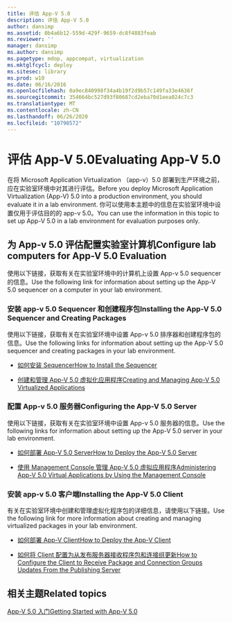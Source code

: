 ```yaml
---
title: 评估 App-V 5.0
description: 评估 App-V 5.0
author: dansimp
ms.assetid: 0b4a6b12-559d-429f-9659-dc8f4883feab
ms.reviewer: ''
manager: dansimp
ms.author: dansimp
ms.pagetype: mdop, appcompat, virtualization
ms.mktglfcycl: deploy
ms.sitesec: library
ms.prod: w10
ms.date: 06/16/2016
ms.openlocfilehash: 0a9ec840998f34a4b19f2d9b57c149fa33e4636f
ms.sourcegitcommit: 354664bc527d93f80687cd2eba70d1eea024c7c3
ms.translationtype: MT
ms.contentlocale: zh-CN
ms.lasthandoff: 06/26/2020
ms.locfileid: "10798572"
---
```

# <span data-ttu-id="adec7-103">评估 App-V 5.0</span><span class="sxs-lookup"><span data-stu-id="adec7-103">Evaluating App-V 5.0</span></span>


<span data-ttu-id="adec7-104">在将 Microsoft Application Virtualization （app-v）5.0 部署到生产环境之前，应在实验室环境中对其进行评估。</span><span class="sxs-lookup"><span data-stu-id="adec7-104">Before you deploy Microsoft Application Virtualization (App-V) 5.0 into a production environment, you should evaluate it in a lab environment.</span></span> <span data-ttu-id="adec7-105">你可以使用本主题中的信息在实验室环境中设置仅用于评估目的的 app-v 5.0。</span><span class="sxs-lookup"><span data-stu-id="adec7-105">You can use the information in this topic to set up App-V 5.0 in a lab environment for evaluation purposes only.</span></span>

## <span data-ttu-id="adec7-106">为 App-v 5.0 评估配置实验室计算机</span><span class="sxs-lookup"><span data-stu-id="adec7-106">Configure lab computers for App-V 5.0 Evaluation</span></span>


<span data-ttu-id="adec7-107">使用以下链接，获取有关在实验室环境中的计算机上设置 App-v 5.0 sequencer 的信息。</span><span class="sxs-lookup"><span data-stu-id="adec7-107">Use the following link for information about setting up the App-V 5.0 sequencer on a computer in your lab environment.</span></span>

### <span data-ttu-id="adec7-108">安装 app-v 5.0 Sequencer 和创建程序包</span><span class="sxs-lookup"><span data-stu-id="adec7-108">Installing the App-V 5.0 Sequencer and Creating Packages</span></span>

<span data-ttu-id="adec7-109">使用以下链接，获取有关在实验室环境中设置 App-v 5.0 排序器和创建程序包的信息。</span><span class="sxs-lookup"><span data-stu-id="adec7-109">Use the following links for information about setting up the App-V 5.0 sequencer and creating packages in your lab environment.</span></span>

-   [<span data-ttu-id="adec7-110">如何安装 Sequencer</span><span class="sxs-lookup"><span data-stu-id="adec7-110">How to Install the Sequencer</span></span>](how-to-install-the-sequencer-beta-gb18030.md)

-   [<span data-ttu-id="adec7-111">创建和管理 App-V 5.0 虚拟化应用程序</span><span class="sxs-lookup"><span data-stu-id="adec7-111">Creating and Managing App-V 5.0 Virtualized Applications</span></span>](creating-and-managing-app-v-50-virtualized-applications.md)

### <a href="" id="configuring-the-app-v-5-0-server-"></a><span data-ttu-id="adec7-112">配置 App-v 5.0 服务器</span><span class="sxs-lookup"><span data-stu-id="adec7-112">Configuring the App-V 5.0 Server</span></span>

<span data-ttu-id="adec7-113">使用以下链接，获取有关在实验室环境中设置 App-v 5.0 服务器的信息。</span><span class="sxs-lookup"><span data-stu-id="adec7-113">Use the following links for information about setting up the App-V 5.0 server in your lab environment.</span></span>

-   [<span data-ttu-id="adec7-114">如何部署 App-V 5.0 Server</span><span class="sxs-lookup"><span data-stu-id="adec7-114">How to Deploy the App-V 5.0 Server</span></span>](how-to-deploy-the-app-v-50-server-50sp3.md)

-   [<span data-ttu-id="adec7-115">使用 Management Console 管理 App-V 5.0 虚拟应用程序</span><span class="sxs-lookup"><span data-stu-id="adec7-115">Administering App-V 5.0 Virtual Applications by Using the Management Console</span></span>](administering-app-v-50-virtual-applications-by-using-the-management-console.md)

### <span data-ttu-id="adec7-116">安装 app-v 5.0 客户端</span><span class="sxs-lookup"><span data-stu-id="adec7-116">Installing the App-V 5.0 Client</span></span>

<span data-ttu-id="adec7-117">有关在实验室环境中创建和管理虚拟化程序包的详细信息，请使用以下链接。</span><span class="sxs-lookup"><span data-stu-id="adec7-117">Use the following link for more information about creating and managing virtualized packages in your lab environment.</span></span>

-   [<span data-ttu-id="adec7-118">如何部署 App-V Client</span><span class="sxs-lookup"><span data-stu-id="adec7-118">How to Deploy the App-V Client</span></span>](how-to-deploy-the-app-v-client-gb18030.md)

-   [<span data-ttu-id="adec7-119">如何将 Client 配置为从发布服务器接收程序包和连接组更新</span><span class="sxs-lookup"><span data-stu-id="adec7-119">How to Configure the Client to Receive Package and Connection Groups Updates From the Publishing Server</span></span>](how-to-configure-the-client-to-receive-package-and-connection-groups-updates-from-the-publishing-server-beta.md)






## <span data-ttu-id="adec7-120">相关主题</span><span class="sxs-lookup"><span data-stu-id="adec7-120">Related topics</span></span>


[<span data-ttu-id="adec7-121">App-V 5.0 入门</span><span class="sxs-lookup"><span data-stu-id="adec7-121">Getting Started with App-V 5.0</span></span>](getting-started-with-app-v-50--rtm.md)

 

 





